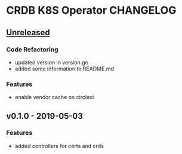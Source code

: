 # CRDB K8S Operator CHANGELOG

<a name="unreleased"></a>
## [Unreleased]
### Code Refactoring
- updated version in version.go
- added some information to README.md

### Features
- enable vendor cache on circleci


<a name="v0.1.0"></a>
## v0.1.0 - 2019-05-03
### Features
- added controllers for certs and crds


[Unreleased]: https://github.com/smartmachine/crdb-operator/compare/v0.1.0...HEAD
